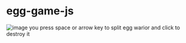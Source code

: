 # egg-game-js
![image](https://user-images.githubusercontent.com/97892253/225373519-194562c1-ef59-4985-9629-499bb2035257.png)
you press space or arrow key to split egg warior and click to destroy it
